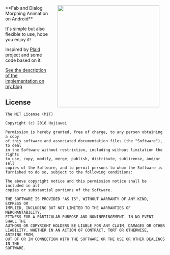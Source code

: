 <img src="fabdialog.gif" width="320" align="right" hspace="20">
**Fab and Dialog Morphing Animation on Android**

It's simple but also flexible to use, hope you enjoy it!

Inspired by [Plaid](https://github.com/nickbutcher/plaid) project and some code based on it.

[See the description of the implementation on my blog](https://hujiaweibujidao.github.io/blog/2015/12/13/Fab-and-Dialog-Morphing-Animation/)

## License

```
The MIT License (MIT)

Copyright (c) 2016 Hujiawei

Permission is hereby granted, free of charge, to any person obtaining a copy
of this software and associated documentation files (the "Software"), to deal
in the Software without restriction, including without limitation the rights
to use, copy, modify, merge, publish, distribute, sublicense, and/or sell
copies of the Software, and to permit persons to whom the Software is
furnished to do so, subject to the following conditions:

The above copyright notice and this permission notice shall be included in all
copies or substantial portions of the Software.

THE SOFTWARE IS PROVIDED "AS IS", WITHOUT WARRANTY OF ANY KIND, EXPRESS OR
IMPLIED, INCLUDING BUT NOT LIMITED TO THE WARRANTIES OF MERCHANTABILITY,
FITNESS FOR A PARTICULAR PURPOSE AND NONINFRINGEMENT. IN NO EVENT SHALL THE
AUTHORS OR COPYRIGHT HOLDERS BE LIABLE FOR ANY CLAIM, DAMAGES OR OTHER
LIABILITY, WHETHER IN AN ACTION OF CONTRACT, TORT OR OTHERWISE, ARISING FROM,
OUT OF OR IN CONNECTION WITH THE SOFTWARE OR THE USE OR OTHER DEALINGS IN THE
SOFTWARE.
```

